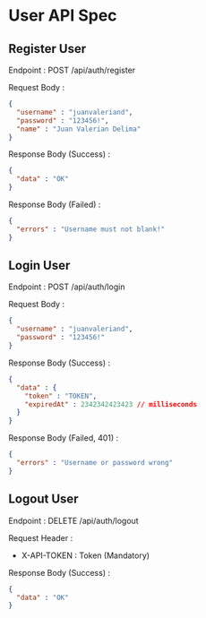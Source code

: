 # User API Spec

## Register User

Endpoint : POST /api/auth/register

Request Body :

```json
{
  "username" : "juanvaleriand",
  "password" : "123456!",
  "name" : "Juan Valerian Delima" 
}
```

Response Body (Success) :

```json
{
  "data" : "OK"
}
```

Response Body (Failed) :

```json
{
  "errors" : "Username must not blank!"
}
```

## Login User

Endpoint : POST /api/auth/login

Request Body :

```json
{
  "username" : "juanvaleriand",
  "password" : "123456!" 
}
```

Response Body (Success) :

```json
{
  "data" : {
    "token" : "TOKEN",
    "expiredAt" : 2342342423423 // milliseconds
  }
}
```

Response Body (Failed, 401) :

```json
{
  "errors" : "Username or password wrong"
}
```


## Logout User

Endpoint : DELETE /api/auth/logout

Request Header :

- X-API-TOKEN : Token (Mandatory)

Response Body (Success) :

```json
{
  "data" : "OK"
}
```